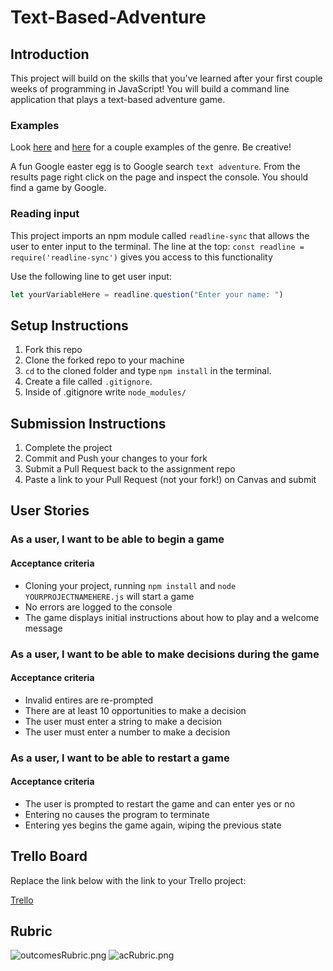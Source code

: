 # Text-Based-Adventure

## Introduction

This project will build on the skills that you've learned after your first couple weeks of programming in JavaScript! You will build a command line application that plays a text-based adventure game.

### Examples

Look [here](https://classicreload.com/zork-i.html) and [here](http://www.bbc.co.uk/programmes/articles/1g84m0sXpnNCv84GpN2PLZG/the-hitchhikers-guide-to-the-galaxy-game-30th-anniversary-edition) for a couple examples of the genre.  Be creative!

A fun Google easter egg is to Google search `text adventure`. From the results page right click on the page and inspect the console. You should find a game by Google. 

### Reading input

This project imports an npm module called `readline-sync` that allows the user to enter input to the terminal. The line at the top: `const readline = require('readline-sync')` gives you access to this functionality

Use the following line to get user input:

```js
let yourVariableHere = readline.question("Enter your name: ")
```


## Setup Instructions

1. Fork this repo
1. Clone the forked repo to your machine
1. `cd` to the cloned folder and type `npm install` in the terminal.
1. Create a file called `.gitignore`.
1. Inside of .gitignore write `node_modules/`

## Submission Instructions

1. Complete the project
1. Commit and Push your changes to your fork
1. Submit a Pull Request back to the assignment repo
1. Paste a link to your Pull Request (not your fork!) on Canvas and submit


## User Stories

### As a user, I want to be able to begin a game

#### Acceptance criteria

- Cloning your project, running `npm install` and `node YOURPROJECTNAMEHERE.js` will start a game
- No errors are logged to the console
- The game displays initial instructions about how to play and a welcome message

### As a user, I want to be able to make decisions during the game

#### Acceptance criteria

- Invalid entires are re-prompted
- There are at least 10 opportunities to make a decision
- The user must enter a string to make a decision
- The user must enter a number to make a decision

### As a user, I want to be able to restart a game

#### Acceptance criteria

- The user is prompted to restart the game and can enter yes or no
- Entering no causes the program to terminate
- Entering yes begins the game again, wiping the previous state

## Trello Board

Replace the link below with the link to your Trello project:

[Trello](https://trello.com/b/Jx67bjMX/project-1-text-based-adventure)


## Rubric

![outcomesRubric.png](./outcomesRubric.png)
![acRubric.png](./acRubric.png)
